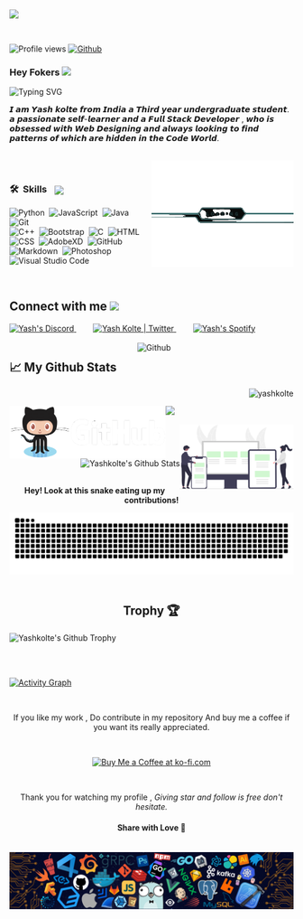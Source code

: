 

<img max-width="100%" align="center" src="https://raw.githubusercontent.com/yashkolte/My-Element-Readme/main/Gitlanding.png" />

&nbsp;
<br>

![Profile views](https://visitor-badge.glitch.me/badge?page_id=yashkolte.yashkolte)   [![Github](https://img.shields.io/github/followers/yashkolte?label=Follow&style=social)](https://github.com/yashkolte)&nbsp;


### Hey Fokers </div><img src="https://media.giphy.com/media/hvRJCLFzcasrR4ia7z/giphy.gif" width="25px">

![Typing SVG](https://readme-typing-svg.herokuapp.com?font=Architects+Daughter&color=EEFFFF&size=30&lines=It's+Yash!;I'm+Full+Stack+Developer...;I'm+Web+Developer;I'm+Engineer;)

<p>𝙄 𝙖𝙢 𝙔𝙖𝙨𝙝 𝙠𝙤𝙡𝙩𝙚 𝙛𝙧𝙤𝙢 𝙄𝙣𝙙𝙞𝙖 𝙖 𝙏𝙝𝙞𝙧𝙙 𝙮𝙚𝙖𝙧 𝙪𝙣𝙙𝙚𝙧𝙜𝙧𝙖𝙙𝙪𝙖𝙩𝙚 𝙨𝙩𝙪𝙙𝙚𝙣𝙩.
𝙖 𝙥𝙖𝙨𝙨𝙞𝙤𝙣𝙖𝙩𝙚 𝙨𝙚𝙡𝙛-𝙡𝙚𝙖𝙧𝙣𝙚𝙧 𝙖𝙣𝙙 𝙖 𝙁𝙪𝙡𝙡 𝙎𝙩𝙖𝙘𝙠 𝘿𝙚𝙫𝙚𝙡𝙤𝙥𝙚𝙧  ,
𝙬𝙝𝙤 𝙞𝙨 𝙤𝙗𝙨𝙚𝙨𝙨𝙚𝙙 𝙬𝙞𝙩𝙝 𝙒𝙚𝙗 𝘿𝙚𝙨𝙞𝙜𝙣𝙞𝙣𝙜 𝙖𝙣𝙙 𝙖𝙡𝙬𝙖𝙮𝙨 𝙡𝙤𝙤𝙠𝙞𝙣𝙜 𝙩𝙤 𝙛𝙞𝙣𝙙 𝙥𝙖𝙩𝙩𝙚𝙧𝙣𝙨 𝙤𝙛 𝙬𝙝𝙞𝙘𝙝 𝙖𝙧𝙚 𝙝𝙞𝙙𝙙𝙚𝙣 𝙞𝙣 𝙩𝙝𝙚 𝘾𝙤𝙙𝙚 𝙒𝙤𝙧𝙡𝙙.</p>
<br>

<img width="50%" align="right" alt="Github" src="loadgif.gif" />

<br>

### 🛠 &nbsp;Skills <img width="30px" style="margin-left: 10px" align="center" src="https://media2.giphy.com/media/QssGEmpkyEOhBCb7e1/giphy.gif?cid=ecf05e47a0n3gi1bfqntqmob8g9aid1oyj2wr3ds3mg700bl&rid=giphy.gif">

![Python](https://img.shields.io/badge/-Python-05122A?style=flat&logo=python)&nbsp;
![JavaScript](https://img.shields.io/badge/-JavaScript-05122A?style=flat&logo=javascript)&nbsp;
![Java](https://img.shields.io/badge/-Java-05122A?style=flat&logo=Java&logoColor=FFA518)&nbsp;
![Git](https://img.shields.io/badge/-Git-05122A?style=flat&logo=git)\
![C++](https://img.shields.io/badge/-C++-05122A?style=flat&logo=C%2B%2B&logoColor=00599C)&nbsp;
![Bootstrap](https://img.shields.io/badge/-Bootstrap-05122A?style=flat&logo=bootstrap&logoColor=563D7C)&nbsp;
![C](https://img.shields.io/badge/-C-05122A?style=flat&logo=C&logoColor=A8B9CC)&nbsp;
![HTML](https://img.shields.io/badge/-HTML-05122A?style=flat&logo=HTML5)\
![CSS](https://img.shields.io/badge/-CSS-05122A?style=flat&logo=CSS3&logoColor=1572B6)&nbsp;
![AdobeXD](https://img.shields.io/badge/-AdobeXD-05122A?style=flat&logo=adobe-xd)&nbsp;
![GitHub](https://img.shields.io/badge/-GitHub-05122A?style=flat&logo=github)\
![Markdown](https://img.shields.io/badge/-Markdown-05122A?style=flat&logo=markdown)&nbsp;
![Photoshop](https://img.shields.io/badge/-Photoshop-05122A?style=flat&logo=adobe-photoshop)\
![Visual Studio Code](https://img.shields.io/badge/-Visual%20Studio%20Code-05122A?style=flat&logo=visual-studio-code&logoColor=007ACC)&nbsp;

<br>
<h2> Connect with me <img src='https://raw.githubusercontent.com/ShahriarShafin/ShahriarShafin/main/Assets/handshake.gif' width="80px"> </h2>

<a href="https://discord.gg/52EyZwYz">
  <img alt="Yash's Discord" width="22px" src="https://raw.githubusercontent.com/peterthehan/peterthehan/master/assets/discord.svg" />
</a>
<a href="https://twitter.com/yashkolte20">
  <img style="margin-left:30px" alt="Yash Kolte | Twitter" width="22px" src="https://raw.githubusercontent.com/peterthehan/peterthehan/master/assets/twitter.svg" />
</a>
<a href="https://open.spotify.com/user/uxpvteyrel00b4v6tdkvczaeo">
  <img style="margin-left:30px" alt="Yash's Spotify" width="22px" src="https://raw.githubusercontent.com/peterthehan/peterthehan/master/assets/spotify.svg" />
</a>
<br>
<br>

<img width="55%" align="right" alt="Github" src="https://raw.githubusercontent.com/onimur/.github/master/.resources/git-header.svg" />
<h2>📈 My Github Stats</h2>

<p align="right"> <img src="https://github-readme-stats.vercel.app/api/top-langs/?username=yashkolte&layout=compact" alt="yashkolte" />

<img width="55%" align="left" alt="Github" src="img2.png" /><p align="left" ><img src="https://github-readme-streak-stats.herokuapp.com?user=yashkolte&theme=chartreuse-dark"></p>

<img width="40%" align="right" alt="Github" src="control2.svg" /><p align="right"> <img src="https://github-readme-stats.vercel.app/api?username=yashkolte&include_all_commits=true&count_private=true&show_icons=true&line_height=20&title_color=7A7ADB&icon_color=2234AE&text_color=D3D3D3&bg_color=0,000000,130F40" alt="Yashkolte's Github Stats"/>
<br>
<br>
<b><p align="center">Hey! Look at this snake eating up my contributions!</p></b> ![snake gif](github-contribution-grid-snake.svg)
<br><br>

<h2 align="center">Trophy 🏆</h2>
<img align="center" src="https://github-profile-trophy.vercel.app/?username=yashkolte&column=8&margin-w=15&margin-h=15&no-bg=true&no-frame=true&theme=juicyfresh" alt="Yashkolte's Github Trophy"/>

<br><br>

<a href="https://github.com/yashkolte"><img alt="Activity Graph" src="https://activity-graph.herokuapp.com/graph?username=yashkolte&bg_color=1F222E&color=F8D866&line=F85D7F&point=FFFFFF&hide_border=true" /></a>

<br>
<p align="center">If you like my work , Do contribute in my repository And buy me a coffee if you want its really appreciated.</p>
<br>
<p align="center">
<a href='https://ko-fi.com/yashkolte' target='_blank'><img height='36' style='border:0px;height:36px;' src='https://cdn.ko-fi.com/cdn/kofi5.png?v=2' border='0' alt='Buy Me a Coffee at ko-fi.com' /></a></p><br>

<p align="center">Thank you for watching my profile , <i>Giving star and follow is free don't hesitate.</i></p>
<h4 align="center">Share with Love 💚</h4><br>

<img align="center" src="footer.png">

